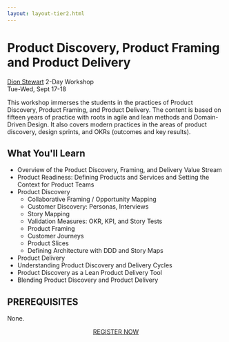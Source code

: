 ```yaml
---
layout: layout-tier2.html
---
```

<div class="container section workshop-single-page">
    <div class="row">
      <div class="col-xs-12 col-sm-2">
            <div class="speaker-container">
                <a href="../speakers/dion-stewart.html"><div class="speaker-img dion-stewart keep-color"></div></a>
                </div>
            </div>
        <div class="col-xs-12 col-sm-8 content">
            <h1>Product Discovery, Product Framing and Product Delivery</h1>
            <p><span class="speaker-name"><a href="../speakers/dion-stewart.html">Dion Stewart</a></span>
            <span class="duration">2-Day Workshop<br>Tue-Wed, Sept 17-18</span></p>
            <p>This workshop immerses the students in the practices of Product Discovery, Product Framing, and Product Delivery. The content is based on fifteen years of practice with roots in agile and lean methods and Domain-Driven Design. It also covers modern practices in the areas of product discovery, design sprints, and OKRs (outcomes and key results).</p>
            <h2 class="speaker-subheader">What You'll Learn</h2>
            <ul>
                <li>Overview of the Product Discovery, Framing, and Delivery Value Stream</li>
                <li>Product Readiness: Defining Products and Services and Setting the Context for Product Teams</li>
                <li>Product Discovery
                    <ul>
                        <li>Collaborative Framing / Opportunity Mapping</li>
                        <li>Customer Discovery: Personas, Interviews</li>
                        <li>Story Mapping</li>
                        <li>Validation Measures: OKR, KPI, and Story Tests</li>
                        <li>Product Framing</li>
                        <li>Customer Journeys</li>
                        <li>Product Slices</li>
                        <li>Defining Architecture with DDD and Story Maps</li>
                    </ul>
                <li>Product Delivery
                <li>Understanding Product Discovery and Delivery Cycles</li>
                <li>Product Discovery as a Lean Product Delivery Tool</li>
                <li>Blending Product Discovery and Product Delivery</li>
            </ul>
            <h2 class="speaker-subheader">PREREQUISITES</h2>
            <p>None.</p>
            <div class="col-xs-12" align="center">
                <a class="btn" href="https://ti.to/eddd/explore-ddd-2019">REGISTER NOW</a>
            </div>
            </div>
        </div>
    </div>
</div>